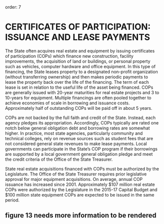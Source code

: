 order: 7

# CERTIFICATES OF PARTICIPATION: ISSUANCE AND LEASE PAYMENTS

The State often acquires real estate and equipment by issuing certificates of participation (COPs) which finance new construction, facility improvements, the acquisition of land or buildings, or personal property such as vehicles, computer hardware and office equipment.  In this type of financing, the State leases property to a designated non-profit organization (without transferring ownership) and then makes periodic payments to lease the property back over the life of the financing.  The term of each lease is set in relation to the useful life of the asset being financed. COPs are generally issued with 20-year maturities for real estate projects and 3 to 10-years for equipment. Multiple financings are often pooled together to achieve economies of scale in borrowing and issuance costs.  Approximately half of outstanding COPs will be paid off in about 5 years.

COPs are not backed by the full faith and credit of the State. Instead, each agency pledges its appropriation. Accordingly, COPs typically are rated one notch below general obligation debt and borrowing rates are somewhat higher.  In practice, most state agencies, particularly community and technical colleges, rely on revenue sources such as student fees that are not considered general state revenues to make lease payments. Local governments can participate in the State’s COP program if their borrowings are supported by a local government general obligation pledge and meet the credit criteria of the Office of the State Treasurer.

State real estate acquisitions financed with COPs must be authorized by the Legislature.  The Office of the State Treasurer requires prior legislative approval for major equipment acquisitions. On average, annual COP issuance has increased since 2001. Approximately $107 million real estate COPs were authorized by the Legislature in the 2015-17 Capital Budget and $100 million state equipment COPs are expected to be issued in the same period.

## figure 13 needs more information to be rendered